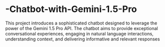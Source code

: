 # -Chatbot-with-Gemini-1.5-Pro
This project introduces a sophisticated chatbot designed to leverage the power of the Gemini 1.5 Pro API. The chatbot aims to provide exceptional conversational experiences, engaging in natural language interactions, understanding context, and delivering informative and relevant responses
